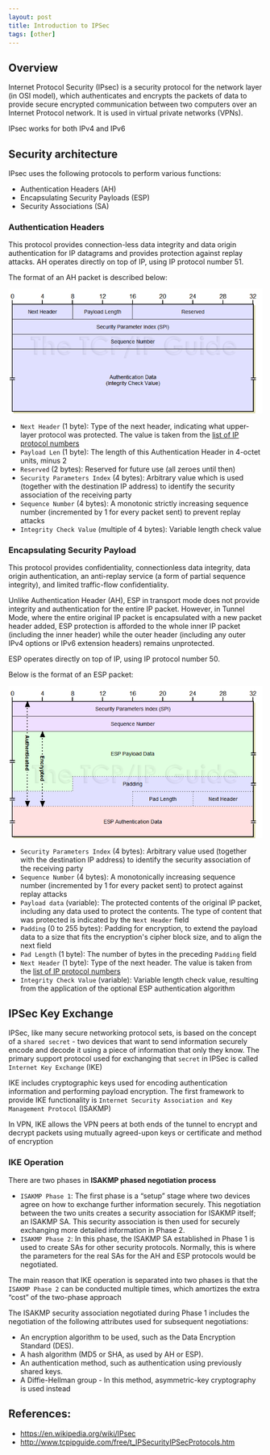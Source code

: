 ```yaml
---
layout: post
title: Introduction to IPSec
tags: [other]
---
```


## Overview

Internet Protocol Security (IPsec) is a security protocol for the network layer (in OSI model), which authenticates and encrypts the packets of data to provide secure encrypted communication between two computers over an Internet Protocol network. It is used in virtual private networks (VPNs).

IPsec works for both IPv4 and IPv6

## Security architecture

IPsec uses the following protocols to perform various functions:

- Authentication Headers (AH)
- Encapsulating Security Payloads (ESP)
- Security Associations (SA)

### Authentication Headers

This protocol provides connection-less data integrity and data origin authentication for IP datagrams and provides protection against replay attacks. AH operates directly on top of IP, using IP protocol number 51.

The format of an AH packet is described below:

![AH packet format](/assets/IPsec-ah-format.png)

- `Next Header` (1 byte): Type of the next header, indicating what upper-layer protocol was protected. The value is taken from the [list of IP protocol numbers](https://en.wikipedia.org/wiki/List_of_IP_protocol_numbers)
- `Payload Len` (1 byte): The length of this Authentication Header in 4-octet units, minus 2
- `Reserved` (2 bytes): Reserved for future use (all zeroes until then)
- `Security Parameters Index` (4 bytes): Arbitrary value which is used (together with the destination IP address) to identify the security association of the receiving party
- `Sequence Number` (4 bytes): A monotonic strictly increasing sequence number (incremented by 1 for every packet sent) to prevent replay attacks
- `Integrity Check Value` (multiple of 4 bytes): Variable length check value

### Encapsulating Security Payload

This protocol provides confidentiality, connectionless data integrity, data origin authentication, an anti-replay service (a form of partial sequence integrity), and limited traffic-flow confidentiality.

Unlike Authentication Header (AH), ESP in transport mode does not provide integrity and authentication for the entire IP packet. However, in Tunnel Mode, where the entire original IP packet is encapsulated with a new packet header added, ESP protection is afforded to the whole inner IP packet (including the inner header) while the outer header (including any outer IPv4 options or IPv6 extension headers) remains unprotected.

ESP operates directly on top of IP, using IP protocol number 50.

Below is the format of an ESP packet:

![AH packet format](/assets/IPsec-esp-format.png)

- `Security Parameters Index` (4 bytes): Arbitrary value used (together with the destination IP address) to identify the security association of the receiving party
- `Sequence Number` (4 bytes): A monotonically increasing sequence number (incremented by 1 for every packet sent) to protect against replay attacks
- `Payload data` (variable): The protected contents of the original IP packet, including any data used to protect the contents. The type of content that was protected is indicated by the `Next Header` field
- `Padding` (0 to 255 bytes): Padding for encryption, to extend the payload data to a size that fits the encryption's cipher block size, and to align the next field
- `Pad Length` (1 byte): The number of bytes in the preceding `Padding` field
- `Next Header` (1 byte): Type of the next header. The value is taken from the [list of IP protocol numbers](https://en.wikipedia.org/wiki/List_of_IP_protocol_numbers)
- `Integrity Check Value` (variable): Variable length check value, resulting from the application of the optional ESP authentication algorithm

## IPSec Key Exchange

IPSec, like many secure networking protocol sets, is based on the concept of a `shared secret` - two devices that want to send information securely encode and decode it using a piece of information that only they know. The primary support protocol used for exchanging that `secret` in IPSec is called `Internet Key Exchange` (IKE)

IKE includes cryptographic keys used for encoding authentication information and performing payload encryption. The first framework to provide IKE functionality is `Internet Security Association and Key Management Protocol` (ISAKMP)

In VPN, IKE allows the VPN peers at both ends of the tunnel to encrypt and decrypt packets using mutually agreed-upon keys or certificate and method of encryption

### IKE Operation

There are two phases in **ISAKMP phased negotiation process**

- `ISAKMP Phase 1`: The first phase is a “setup” stage where two devices agree on how to exchange further information securely. This negotiation between the two units creates a security association for ISAKMP itself; an ISAKMP SA. This security association is then used for securely exchanging more detailed information in Phase 2.
- `ISAKMP Phase 2`: In this phase, the ISAKMP SA established in Phase 1 is used to create SAs for other security protocols. Normally, this is where the parameters for the real SAs for the AH and ESP protocols would be negotiated.

The main reason that IKE operation is separated into two phases is that the `ISAKMP Phase 2` can be conducted multiple times, which amortizes the extra “cost” of the two-phase approach

The ISAKMP security association negotiated during Phase 1 includes the negotiation of the following attributes used for subsequent negotiations:
- An encryption algorithm to be used, such as the Data Encryption Standard (DES).
- A hash algorithm (MD5 or SHA, as used by AH or ESP).
- An authentication method, such as authentication using previously shared keys.
- A Diffie-Hellman group - In this method, asymmetric-key cryptography is used instead

## References:

- https://en.wikipedia.org/wiki/IPsec
- http://www.tcpipguide.com/free/t_IPSecurityIPSecProtocols.htm